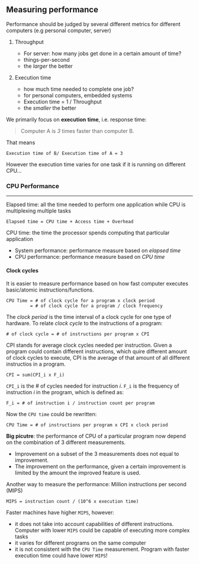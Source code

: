 ## Measuring performance

Performance should be judged by several different metrics for different computers (e.g personal computer, server)

1. Throughput
    - For server: how many jobs get done in a certain amount of time? 
    - things-per-second
    - the _larger_ the better

2. Execution time
    - how much time needed to complete one job?
    - for personal computers, embedded systems
    - Execution time = 1 / Throughput
    - the _smaller_ the better

We primarily focus on **execution** **time**, i.e. response time:

> Computer A is _3_ times faster than computer B.

That means

    Execution time of B/ Execution time of A = 3

However the execution time varies for one task if it is running on different CPU...

### CPU Performance
***

Elapsed time: all the time needed to perform one application while CPU is multiplexing multiple tasks

    Elapsed time = CPU time + Access time + Overhead

CPU time: the time the processor spends computing that particular application

- System performance: performance measure based on _elapsed_ _time_
- CPU performance: performance measure based on _CPU_ _time_

#### Clock cycles

It is easier to measure performance based on how fast computer executes basic/atomic instructions/functions.

    CPU Time = # of clock cycle for a program x clock period
             = # of clock cycle for a program / clock frequency

The _clock_ _period_ is the time interval of a clock cycle for one type of hardware. To relate _clock_ _cycle_ to the instructions of a program:

    # of clock cycle = # of instructions per program x CPI

CPI stands for average clock cycles needed per instruction. Given a program could contain different instructions, which quire different amount of clock cycles to execute, CPI is the average of that amount of all different instructios in a program. 

    CPI = sum(CPI_i x F_i)

`CPI_i` is the # of cycles needed for instruction _i_. `F_i` is the frequency of instruction _i_ in the program, which is defined as:

    F_i = # of instruction i / instruction count per program

Now the `CPU time` could be rewritten:

    CPU Time = # of instructions per program x CPI x clock period

**Big picutre**: the performance of CPU of a particular program now depend on the combination of 3 different measurements. 
- Improvement on a subset of the 3 measurements does not equal to improvement.
- The improvement on the performance, given a certain improvement is limited by the amount the improved feature is used.

Another way to measure the performance: Million instructions per second (MIPS)

    MIPS = instruction count / (10^6 x execution time)

Faster machines have higher `MIPS`, however:
- it does not take into account capabilities of different instructions. Computer with lower `MIPS` could be capable of executing more complex tasks
- it varies for different programs on the same computer
- it is not consistent with the `CPU Time` measurement. Program with faster execution time could have lower `MIPS`!

